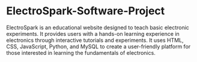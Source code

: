 # ElectroSpark-Software-Project

ElectroSpark is an educational website designed to teach basic electronic experiments. It provides users with a hands-on learning experience in electronics through interactive tutorials and experiments. It uses HTML, CSS, JavaScript, Python, and MySQL to create a user-friendly platform for those interested in learning the fundamentals of electronics.
